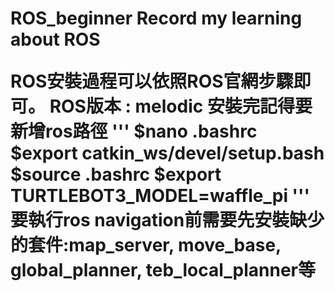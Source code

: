 <h1> ROS_beginner
Record my learning about ROS

ROS安裝過程可以依照ROS官網步驟即可。
ROS版本 : melodic
安裝完記得要新增ros路徑
'''
$nano .bashrc
$export catkin_ws/devel/setup.bash
$source .bashrc 
$export TURTLEBOT3_MODEL=waffle_pi
'''
要執行ros navigation前需要先安裝缺少的套件:map_server, move_base, global_planner, teb_local_planner等
